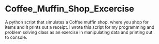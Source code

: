 # Coffee_Muffin_Shop_Excercise
A python script that simulates a Coffee muffin shop. where you shop for items and it prints out a receipt.
I wrote this script for my programming and problem solving class as an exercise in manipulating data and printing out to console.
